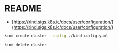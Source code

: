 # README

- [https://kind.sigs.k8s.io/docs/user/configuration/](https://kind.sigs.k8s.io/docs/user/configuration/)

```sh
kind create cluster --config ./kind-config.yaml

kind delete cluster
```
